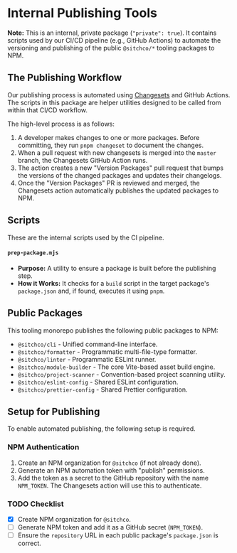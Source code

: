 # Internal Publishing Tools

**Note:** This is an internal, private package (`"private": true`). It contains scripts used by our CI/CD pipeline (e.g., GitHub Actions) to automate the versioning and publishing of the public `@sitchco/*` tooling packages to NPM.

## The Publishing Workflow

Our publishing process is automated using [Changesets](https://github.com/changesets/changesets) and GitHub Actions. The scripts in this package are helper utilities designed to be called from within that CI/CD workflow.

The high-level process is as follows:
1.  A developer makes changes to one or more packages. Before committing, they run `pnpm changeset` to document the changes.
2.  When a pull request with new changesets is merged into the `master` branch, the Changesets GitHub Action runs.
3.  The action creates a new "Version Packages" pull request that bumps the versions of the changed packages and updates their changelogs.
4.  Once the "Version Packages" PR is reviewed and merged, the Changesets action automatically publishes the updated packages to NPM.

## Scripts

These are the internal scripts used by the CI pipeline.

#### `prep-package.mjs`

* **Purpose:** A utility to ensure a package is built before the publishing step.
* **How it Works:** It checks for a `build` script in the target package's `package.json` and, if found, executes it using `pnpm`.

## Public Packages

This tooling monorepo publishes the following public packages to NPM:

* `@sitchco/cli` - Unified command-line interface.
* `@sitchco/formatter` - Programmatic multi-file-type formatter.
* `@sitchco/linter` - Programmatic ESLint runner.
* `@sitchco/module-builder` - The core Vite-based asset build engine.
* `@sitchco/project-scanner` - Convention-based project scanning utility.
* `@sitchco/eslint-config` - Shared ESLint configuration.
* `@sitchco/prettier-config` - Shared Prettier configuration.

## Setup for Publishing

To enable automated publishing, the following setup is required.

### NPM Authentication
1.  Create an NPM organization for `@sitchco` (if not already done).
2.  Generate an NPM automation token with "publish" permissions.
3.  Add the token as a secret to the GitHub repository with the name `NPM_TOKEN`. The Changesets action will use this to authenticate.

### TODO Checklist
- [x] Create NPM organization for `@sitchco`.
- [ ] Generate NPM token and add it as a GitHub secret (`NPM_TOKEN`).
- [ ] Ensure the `repository` URL in each public package's `package.json` is correct.
